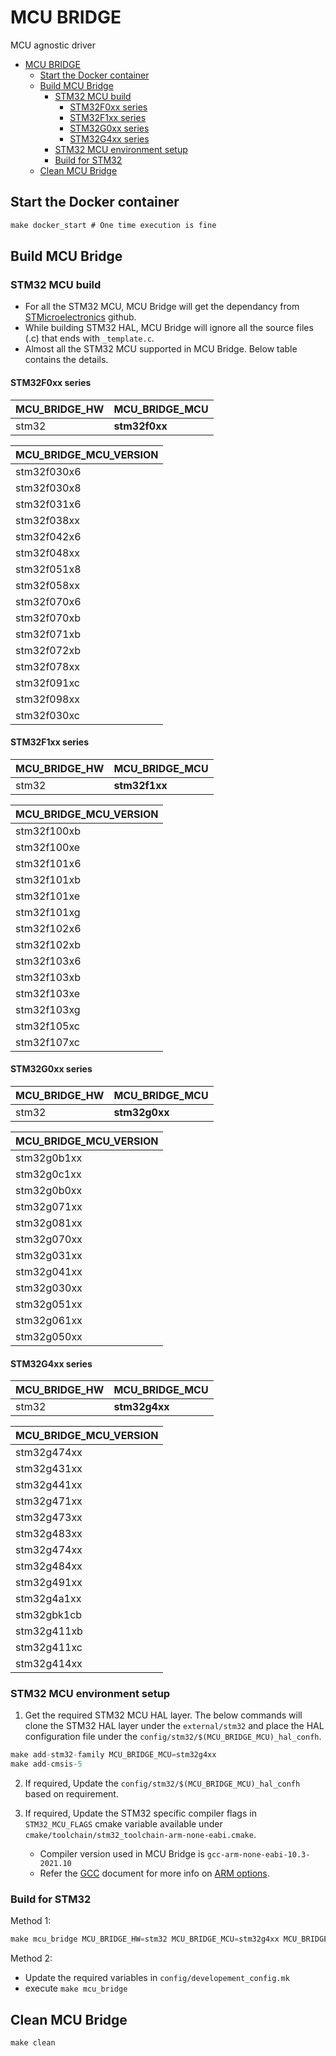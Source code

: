 # MCU BRIDGE

MCU agnostic driver

- [MCU BRIDGE](#mcu-bridge)
  - [Start the Docker container](#start-the-docker-container)
  - [Build MCU Bridge](#build-mcu-bridge)
    - [STM32 MCU build](#stm32-mcu-build)
      - [STM32F0xx series](#stm32f0xx-series)
      - [STM32F1xx series](#stm32f1xx-series)
      - [STM32G0xx series](#stm32g0xx-series)
      - [STM32G4xx series](#stm32g4xx-series)
    - [STM32 MCU environment setup](#stm32-mcu-environment-setup)
    - [Build for STM32](#build-for-stm32)
  - [Clean MCU Bridge](#clean-mcu-bridge)

## Start the Docker container

```C
make docker_start # One time execution is fine
```

## Build MCU Bridge

### STM32 MCU build

- For all the STM32 MCU, MCU Bridge will get the dependancy from [STMicroelectronics](https://github.com/STMicroelectronics) github.
- While building STM32 HAL, MCU Bridge will ignore all the source files (.c) that ends with `_template.c`.
- Almost all the STM32 MCU supported in MCU Bridge. Below table contains the details.

#### STM32F0xx series

| MCU_BRIDGE_HW | MCU_BRIDGE_MCU |
| ------------- | -------------- |
| stm32         | **stm32f0xx**  |

| MCU_BRIDGE_MCU_VERSION |
| ---------------------- |
| stm32f030x6            |
| stm32f030x8            |
| stm32f031x6            |
| stm32f038xx            |
| stm32f042x6            |
| stm32f048xx            |
| stm32f051x8            |
| stm32f058xx            |
| stm32f070x6            |
| stm32f070xb            |
| stm32f071xb            |
| stm32f072xb            |
| stm32f078xx            |
| stm32f091xc            |
| stm32f098xx            |
| stm32f030xc            |

#### STM32F1xx series

| MCU_BRIDGE_HW | MCU_BRIDGE_MCU |
| ------------- | -------------- |
| stm32         | **stm32f1xx**  |

| MCU_BRIDGE_MCU_VERSION |
| ---------------------- |
| stm32f100xb            |
| stm32f100xe            |
| stm32f101x6            |
| stm32f101xb            |
| stm32f101xe            |
| stm32f101xg            |
| stm32f102x6            |
| stm32f102xb            |
| stm32f103x6            |
| stm32f103xb            |
| stm32f103xe            |
| stm32f103xg            |
| stm32f105xc            |
| stm32f107xc            |

#### STM32G0xx series

| MCU_BRIDGE_HW | MCU_BRIDGE_MCU |
| ------------- | -------------- |
| stm32         | **stm32g0xx**  |

| MCU_BRIDGE_MCU_VERSION |
| ---------------------- |
| stm32g0b1xx            |
| stm32g0c1xx            |
| stm32g0b0xx            |
| stm32g071xx            |
| stm32g081xx            |
| stm32g070xx            |
| stm32g031xx            |
| stm32g041xx            |
| stm32g030xx            |
| stm32g051xx            |
| stm32g061xx            |
| stm32g050xx            |

#### STM32G4xx series

| MCU_BRIDGE_HW | MCU_BRIDGE_MCU |
| ------------- | -------------- |
| stm32         | **stm32g4xx**  |

| MCU_BRIDGE_MCU_VERSION |
| ---------------------- |
| stm32g474xx            |
| stm32g431xx            |
| stm32g441xx            |
| stm32g471xx            |
| stm32g473xx            |
| stm32g483xx            |
| stm32g474xx            |
| stm32g484xx            |
| stm32g491xx            |
| stm32g4a1xx            |
| stm32gbk1cb            |
| stm32g411xb            |
| stm32g411xc            |
| stm32g414xx            |

### STM32 MCU environment setup

1. Get the required STM32 MCU HAL layer. The below commands will clone the STM32 HAL layer under the `external/stm32` and place the HAL configuration file under the `config/stm32/$(MCU_BRIDGE_MCU)_hal_confh`.

```C
make add-stm32-family MCU_BRIDGE_MCU=stm32g4xx
make add-cmsis-5
```

2. If required, Update the `config/stm32/$(MCU_BRIDGE_MCU)_hal_confh` based on requirement.

3. If required, Update the STM32 specific compiler flags in `STM32_MCU_FLAGS` cmake variable available under `cmake/toolchain/stm32_toolchain-arm-none-eabi.cmake`.
    - Compiler version used in MCU Bridge is `gcc-arm-none-eabi-10.3-2021.10`
    - Refer the [GCC](https://gcc.gnu.org/onlinedocs/gcc-10.3.0/gcc/) document for more info on [ARM options](https://gcc.gnu.org/onlinedocs/gcc-10.3.0/gcc/ARM-Options.html#ARM-Options).

### Build for STM32

Method 1:

```C
make mcu_bridge MCU_BRIDGE_HW=stm32 MCU_BRIDGE_MCU=stm32g4xx MCU_BRIDGE_MCU_VERSION=stm32g474xx
```

Method 2:

- Update the required variables in `config/developement_config.mk`
- execute `make mcu_bridge`

## Clean MCU Bridge

```C
make clean
```
